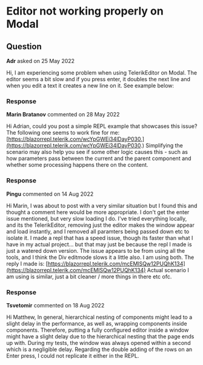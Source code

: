 # Editor not working properly on Modal

## Question

**Adr** asked on 25 May 2022

Hi, I am experiencing some problem when using TelerikEditor on Modal. The editor seems a bit slow and if you press enter, it doubles the next line and when you edit a text it creates a new line on it. See example below:

### Response

**Marin Bratanov** commented on 28 May 2022

Hi Adrian, could you post a simple REPL example that showcases this issue? The following one seems to work fine for me: [https://blazorrepl.telerik.com/wcYpGWEi34lDayP030.](https://blazorrepl.telerik.com/wcYpGWEi34lDayP030.) Simplifying the scenario may also help you see if some other logic causes this - such as how parameters pass between the current and the parent component and whether some processing happens there on the content.

### Response

**Pingu** commented on 14 Aug 2022

Hi Marin, I was about to post with a very similar situation but I found this and thought a comment here would be more appropriate. I don't get the enter issue mentioned, but very slow loading I do. I've tried everything locally, and its the TelerikEditor, removing just the editor makes the window appear and load instantly, and I removed all paramters being passed down etc to isolate it. I made a repl that has a speed issue, though its faster than what I have in my actual project... but that may just be because the repl I made is just a watered down version. The issue appears to be from using all the tools, and I think the Div editmode slows it a little also. I am using both. The reply I made is: [https://blazorrepl.telerik.com/mcEMlSQw12PUQhK134](https://blazorrepl.telerik.com/mcEMlSQw12PUQhK134) Actual scenario I am using is similar, just a bit cleaner / more things in there etc ofc.

### Response

**Tsvetomir** commented on 18 Aug 2022

Hi Matthew, In general, hierarchical nesting of components might lead to a slight delay in the performance, as well as, wrapping components inside components. Therefore, putting a fully configured editor inside a window might have a slight delay due to the hierarchical nesting that the page ends up with. During my tests, the window was always opened within a second which is a negligible delay. Regarding the double adding of the rows on an Enter press, I could not replicate it either in the REPL.
